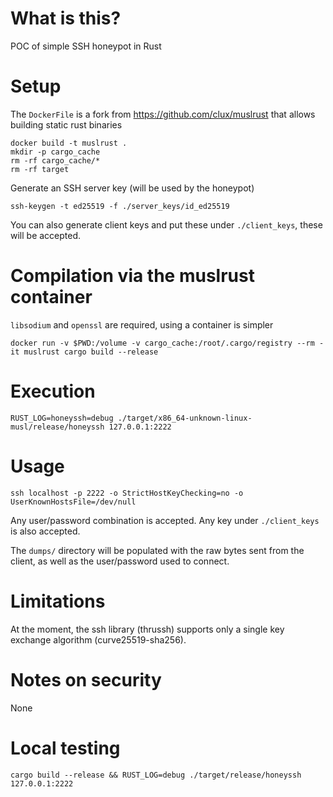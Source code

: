 # What is this?
POC of simple SSH honeypot in Rust

# Setup

The `DockerFile` is a fork from https://github.com/clux/muslrust that allows building static rust binaries

```
docker build -t muslrust .
mkdir -p cargo_cache
rm -rf cargo_cache/*
rm -rf target
```

Generate an SSH server key (will be used by the honeypot)
```
ssh-keygen -t ed25519 -f ./server_keys/id_ed25519
```

You can also generate client keys and put these under `./client_keys`, these will be accepted.

# Compilation via the muslrust container
`libsodium` and `openssl` are required, using a container is simpler
```
docker run -v $PWD:/volume -v cargo_cache:/root/.cargo/registry --rm -it muslrust cargo build --release
```

# Execution
```
RUST_LOG=honeyssh=debug ./target/x86_64-unknown-linux-musl/release/honeyssh 127.0.0.1:2222
```

# Usage
```
ssh localhost -p 2222 -o StrictHostKeyChecking=no -o UserKnownHostsFile=/dev/null
```

Any user/password combination is accepted. Any key under `./client_keys` is also accepted.

The `dumps/` directory will be populated with the raw bytes sent from the client, as well as the user/password used to connect.

# Limitations
At the moment, the ssh library (thrussh) supports only a single key exchange algorithm (curve25519-sha256).

# Notes on security
None


# Local testing
```
cargo build --release && RUST_LOG=debug ./target/release/honeyssh 127.0.0.1:2222
```